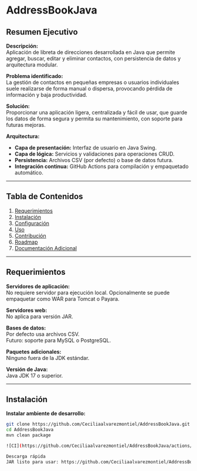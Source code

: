 # AddressBookJava

## Resumen Ejecutivo

**Descripción:**  
Aplicación de libreta de direcciones desarrollada en Java que permite agregar, buscar, editar y eliminar contactos, con persistencia de datos y arquitectura modular.

**Problema identificado:**  
La gestión de contactos en pequeñas empresas o usuarios individuales suele realizarse de forma manual o dispersa, provocando pérdida de información y baja productividad.

**Solución:**  
Proporcionar una aplicación ligera, centralizada y fácil de usar, que guarde los datos de forma segura y permita su mantenimiento, con soporte para futuras mejoras.

**Arquitectura:**  
- **Capa de presentación:** Interfaz de usuario en Java Swing.  
- **Capa de lógica:** Servicios y validaciones para operaciones CRUD.  
- **Persistencia:** Archivos CSV (por defecto) o base de datos futura.  
- **Integración continua:** GitHub Actions para compilación y empaquetado automático.

---

## Tabla de Contenidos
1. [Requerimientos](#requerimientos)
2. [Instalación](#instalación)
3. [Configuración](#configuración)
4. [Uso](#uso)
5. [Contribución](#contribución)
6. [Roadmap](#roadmap)
7. [Documentación Adicional](#documentación-adicional)

---

## Requerimientos
**Servidores de aplicación:**  
No requiere servidor para ejecución local. Opcionalmente se puede empaquetar como WAR para Tomcat o Payara.

**Servidores web:**  
No aplica para versión JAR.

**Bases de datos:**  
Por defecto usa archivos CSV.  
Futuro: soporte para MySQL o PostgreSQL.

**Paquetes adicionales:**  
Ninguno fuera de la JDK estándar.

**Versión de Java:**  
Java JDK 17 o superior.

---

## Instalación

**Instalar ambiente de desarrollo:**
```bash
git clone https://github.com/Ceciliaalvarezmontiel/AddressBookJava.git
cd AddressBookJava
mvn clean package

![CI](https://github.com/Ceciliaalvarezmontiel/AddressBookJava/actions/workflows/java-ci.yml/badge.svg)

Descarga rápida
JAR listo para usar: https://github.com/Ceciliaalvarezmontiel/AddressBookJava/releases/download/v1.0.0/AddressBook-v1.0.0.jar
